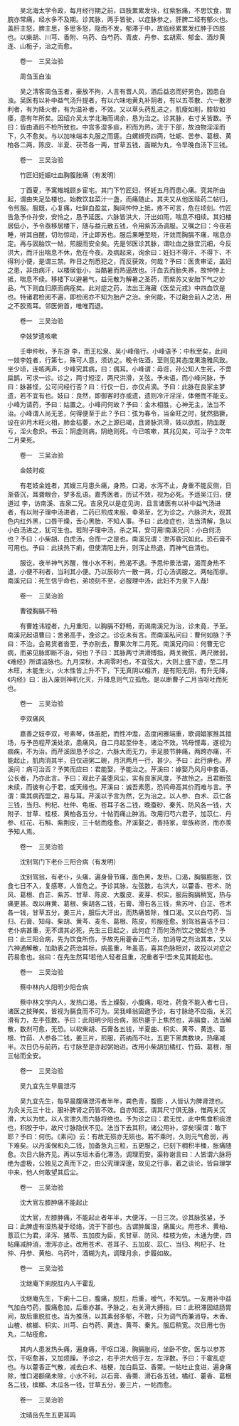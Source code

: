 <!-- { "loadSidebar": true } -->
　　吴北海太学令政，每月经行期之前，四肢累累发块，红紫胀痛，不思饮食，胃脘亦常痛，经水多不及期。诊其脉，两手皆驶，以症脉参之，肝脾二经有郁火也。盖肝主怒，脾主思，多思多怒，隐而不发，郁滞于中，故临经累累发红肿于四肢也。以柴胡、川芎、香附、乌药、白芍药、青皮、丹参、玄胡索、郁金、酒炒黄连、山栀子，治之而愈。

　　卷一　三吴治验

　　周刍玉白浊

　　吴之清客周刍玉者，豪放不拘，人言有晋人风，酒后益恣而好男色，因患白浊。吴医有以补中益气汤升提者，有以六味地黄丸补阴者，有以五苓散、六一散渗利者，有为降火者，有为温补者，不效。又以草头药乱进之，肌瘦如削，膝软如痿，患有年所矣。因绍介吴太学北海而谒余，恳为治之。诊其脉，右寸关皆数。予曰：皆由酒后不检所致也。中宫多湿多痰，积而为热，流于下部，故浊物淫淫而下，久不愈矣。与以加味端本丸服之而瘥。白螺蛳壳四两，牡蛎、苦参、葛根、黄柏各二两，陈皮、半夏、茯苓各一两，甘草五钱，面糊为丸，令早晚白汤下三钱。

　　卷一　三吴治验

　　竹匠妇妊娠吐血胸腹胀痛（有发明）

　　丁酉夏，予寓雉城顾乡宦宅。其门下竹匠妇，怀妊五月而患心痛。究其所由起，谓由失足坠楼也。始教饮韭菜汁一盏，而痛随止。其夫又从他医赎药二帖归，令煎服。服既，心复痛，吐鲜血盈盆，胸间忡忡上抵，疼不可言，危在顷刻。竹匠告急予仆孙安，安怜之，恳予延医。六脉皆洪大，汗出如雨，喘息不相续。其妇楼居低小，予令亟移居楼下，随与益元散五钱，令用紫苏汤调服。又嘱之曰：今夜若睡，听其自醒，切勿惊动，汗止即苏也。服后果睡至晓，汗敛而胸膈不痛，喘息亦定。再与固胎饮一帖，煎服而安全矣。先是邻医诊其脉，谓吐血之脉宜沉细，今反洪大，而汗出喘息不休，危在今夜。及病起来，询余曰：妊妇不得汗、不得下、不得利小便，是谓三禁。昨日之剂悉犯之，而反获效，何哉？予曰：医贵审证，盖妇之患，非由病汗，以楼居低小，当酷暑而热逼故也。汗血去而胎失养，故忡忡上抵，喘息不续。移楼下以避暑气，益元散为解暑之圣药，而紫苏又安胎下气之妙品，气下则血归原而病痊矣。此对症之药，法出王海藏《医垒元戎》中四血饮是也。特诸君检阅不遍，即检阅亦不知为胎产之治。余何能，不过融会前人之法，用之不胶焉耳。邻医俯首，唯唯而退。

　　卷一　三吴治验

　　李妓梦遗咳嗽

　　壬申仲秋，予东游 李，而王松泉、吴小峰偕行。小峰语予：中秋至矣，此间一妓李姓者，行第七，殊可人意，须访之。晚令佐酒，至则见其态度果澹雅风致。坐少顷，连咳两声，少峰究其病，曰：偶耳。小峰谓：毋诳，孙公知人生死，不啻扁鹊，可求一诊。诊之，两寸短涩，两尺洪滑，关弦。予未语，而小峰问脉，予曰：脉甚怪，公可问经行否？曰：行仅一日，亦仅点滴。予曰：此脉在良家主梦遗，若不宜有也。妓曰：良然，即御客时亦或遗，遗则冷汗淫淫，体倦而不能支。小峰为请药，予曰：姑置之。小峰问何故？予曰：金木相胜，心神无主，法当不治。小峰谓人尚无恙，何得便至于此？予曰：弦为春令，当金旺之时，犹然猖獗，设在卯月木旺火相，肺金枯萎，水之上源已竭，且肾脉洪滑，妓以欲胜，阴血既亏，淫火愈炽。书云：阴虚则病，阴绝则死。今已咳嗽，其兆见矣，可治乎？次年二月果死。

　　卷一　三吴治验

　　金妓时疫

　　有老妓金姓者，其嫂三月患头痛，身热，口渴，水泻不止，身重不能反侧，日渐昏沉，耳聋眼合，梦多乱语。嘉秀医者，历试不效，视为必死。予适吴江归，便道过 李，访南溪、吉泉二兄。吉泉兄以是症见询，且言诸医有以补中益气汤进者，有以附子理中汤进者，二药已煎成未服，幸弟至，乞为诊之。六脉洪大，观其色内红外黑，口唇干燥，舌心黑胎，不知人事。予曰：此疫症也，法当清解，急以小白汤进之，犹可生也。若附子理中汤，杀之耳，安可用!南溪兄问：小白何汤也？予曰：小柴胡、白虎汤，合而一之是也。南溪兄谓：泄泻昏沉如此，恐石膏不可用也。予曰：此挟热下痢，但使清阳上升，则泻止热退，而神气自清也。

　　服讫，夜半神气苏醒，惟小水不利，热渴不退。予思仲景法谓，渴而身热不退，小便不利者，当利其小便。乃以辰砂六一散一两，灯心汤调服之。两帖而瘳。南溪兄曰：死生信乎命也，弟顷刻不至，必服理中汤，此妇不为泉下人哉!

　　卷一　三吴治验

　　曹镗胸膈不畅

　　有曹姓讳镗者，九月重阳，以胸膈不舒畅，而谒南溪兄为治，诊未竟，予至。南溪兄起语曹曰：舍弟高手，浼诊之。诊讫未有言。而南溪私问曰：曹何如脉？予曰：不治。会易货者沓至，予亦别去，曹果次年二月死。南溪兄问曰：何曹无它病，而弟见脉即断不治，何也？予曰：其脉两寸洪滑搏指，两关微弦，两尺微弱，《难经》所谓溢脉也。九月深秋，木凋零时也，不宜弦大，大则上盛下虚，至二月木旺，木能生火，火木性皆上升不下，下无真阴以相济，是有阳无阴，有升无降，《内经》曰：出入废则神机化灭，升降息则气立孤危。是以断曹子二月当呕吐而死也。

　　卷一　三吴治验

　　李双痛风

　　嘉善之妓李双，号素琴，体虽肥，而性冲澹，态度闲雅端重，歌调娼家推其擅场，与予邑程芹溪处浓，患痛风，自二月起至仲冬，诸治不效。鸨母悭毒，遂视为痼疾，不为治。而芹溪固恳予诊之，六脉大而无力，手足肢节肿痛，两跨亦痛，不能起止，肌肉消其半，日仅进粥二碗，月汛两月一行，甚少。予曰：此行痹也。芹溪问：病可治否？予笑而应曰：君能娶，予能治之。芹溪曰：嫁娶乃风月中套语，公长者，乃亦此言。予曰：观此子虽堕风尘，实有良家风度，予故怜之。且君断弦未续，而彼有心于君，或天缘也。芹溪曰：诚吾素愿，恐鸨母高其价而难与言。予谓：乘其病而盟之，易与耳。芹溪以予言为然，乞为治之。以人参、白术、苡仁各三钱，当归、枸杞、杜仲、龟板、苍耳子各二钱，晚蚕砂、秦艽、防风各一钱，大附子、甘草、桂枝、黄柏各五分，十帖而痛止肿消。改用归芍六君子，加苡仁、丹参、红花、石斛、紫荆皮，三十帖而痊愈。芹溪娶之，善持家，举族称贤，而亦羡予知人焉。

　　卷一　三吴治验

　　沈别驾门下老仆三阳合病（有发明）

　　沈别驾翁，有老仆，头痛，遍身骨节痛，面色黑，发热，口渴，胸膈膨胀，饮食七日不入，复感寒，人皆危之。予诊其脉，左弦数，右洪大，以藿香、苍术、防风、葛根、白芷、紫苏、甘草、陈皮、大腹皮、麦芽、枳实，服后胸膈稍宽，热与痛更甚。改以麻黄、葛根、柴胡各二钱，石膏、滑石各三钱，紫苏叶、白芷、苍术各一钱，甘草五分，姜三片，服后大汗出，而热痛皆除，惟口渴。又以白芍药、当归、石膏、知母、柴胡、黄芩、麦冬、葛根、陈皮，煎服痊愈。别驾翁喜诘予曰：老仆病甚重，无不谓其必死，先生三日起之，此何症？而何汤剂饮之使起也？予曰：此三阳合病，先为饮食所伤，予故先用藿香正气汤，加消导之剂治其本，又以六神通解散，加助表之药治其标，病虽重，年虽高，喜其色脉相对，故投以对症之药易愈也。翁曰：在先生然耳!若他人轻者且重，况重者乎!吾未见其能起也。

　　卷一　三吴治验

　　蔡中林内人阳明少阳合病

　　蔡中林文学内人，发热口渴，舌上燥裂，小腹痛，呕吐，药食不能入者七日，诸医之技殚矣，皆视为膈食而不可为。吴我峰翁固邀予诊，右寸脉绝不应指，关沉滑有力，左手弦数。予曰：此阳明少阳合病，邪热壅于上焦然也，非膈食，法当解散，数剂可愈，无恐。以软柴胡、石膏各五钱，半夏曲、枳实、黄芩、黄连、葛根、竹茹、人参各二钱，姜三片，煎服，药纳而不吐，五更下黑粪数块，热痛减半。次日仍与前药，右寸脉至是亦起粥始进。改用小柴胡加橘红、竹茹、葛根，服三帖而全安。

　　卷一　三吴治验

　　吴九宜先生早晨泄泻

　　吴九宜先生，每早晨腹痛泄泻者半年，粪色青，腹膨 ，人皆认为脾肾泄也。为灸关元三十壮，服补脾肾之药皆不效。自亦知医，谓其尺寸俱无脉，惟两关沉滑，大以为忧，以人言泄久而六脉将绝也。予为诊之曰：君无忧，此中焦食积痰泄也，积胶于中，故尺寸脉隐伏不见。法当下去其积，诸公用补，谬矣!渠谓：敢下耶？予曰：何伤。《素问》云：有故无殒亦无殒也。若不乘时，久则元气愈弱，再下难矣。以丹溪保和丸二钱，加备急丸三粒，五更服之，巳刻下稠积半桶，胀痛随愈。次日六脉齐见。再以东垣木香化滞汤，调理而安。渠称谢言曰：人皆谓六脉将绝为虚极，公独见之真而下之，由公究理深邃，故见之行事，着之谈论，皆自理学中来，他人何敢望其后尘。

　　卷一　三吴治验

　　沈大官左膝肿痛不能起止

　　沈大官，左膝肿痛，不能起止者年半，大便泻，一日三次。诊其脉弦紧，予曰：此脾虚有湿热凝于经络，流于下部也。古谓肿属湿，痛属火。用苍术、黄柏、薏苡仁为君，泽泻、猪苓、五加皮为臣，炙甘草、防风、桂枝为佐，木通为使，四帖痛减肿消，泄泻亦止。改用苍术、苍耳子、五加皮、苡仁、当归、枸杞子、杜仲、丹参、黄柏、乌药叶，酒糊为丸，调理月余，步履如故。

　　卷一　三吴治验

　　沈继庵下痢脱肛内人干霍乱

　　沈继庵先生，下痢十二日，腹痛，脱肛，后重，嗳气，不知饥。一友用补中益气加白芍药，腹痛愈加，后重亦甚。予脉之，右关滑大搏指，曰：此积滞固结肠胃间，故后重脱肛也。当为推荡，以其素弱多郁，不敢，只为调气而兼消导。木香、山楂、槟榔、枳实、川芎、白芍药、黄连、黄芩、秦艽。服后稍宽。次日用七伤丸，二帖痊愈。

　　其内人患发热头痛，遍身痛，干呕口渴，胸膈胀闷，坐卧不安。医与以参苏饮，干呕愈甚，又加烦躁。予诊之，右手洪大倍于左，左浮数。予曰：干霍乱症也。与以藿香正气散，减去白术、桔梗，加白扁豆、香薷。一帖吐止食进，遍身痛除，惟口渴额痛未除，小水不利，以石膏、香薷、滑石各五钱，橘红、藿香、葛根各二钱，槟榔、木瓜各一钱，甘草五分，姜三片，一帖而愈。

　　卷一　三吴治验

　　沈晴岳先生五更耳鸣

